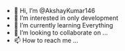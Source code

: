 - 👋 Hi, I’m @AkshayKumar146
- 👀 I’m interested in only development
- 🌱 I’m currently learning Everything
- 💞️ I’m looking to collaborate on ...
- 📫 How to reach me ...

<!---
AkshayKumar146/AkshayKumar146 is a ✨ special ✨ repository because its `README.md` (this file) appears on your GitHub profile.
You can click the Preview link to take a look at your changes.
--->
